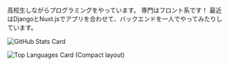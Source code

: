 高校生しながらプログラミングをやっています。
専門はフロント系です！
最近はDjangoとNuxt.jsでアプリを合わせて、バックエンドを一人でやってみたりしています。

![GitHub Stats Card](https://github-readme-stats.vercel.app/api?username=HEKUCHAN&show_icons=true&theme=dracula&count_private=true)

![Top Languages Card (Compact layout)](https://github-readme-stats.vercel.app/api/top-langs/?username=HEKUCHAN&layout=compact&theme=dracula)
